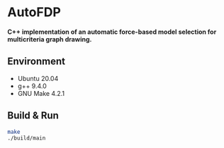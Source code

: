 # AutoFDP

**C++ implementation of an automatic force-based model selection for multicriteria graph drawing.**

## Environment

- Ubuntu 20.04
- g++ 9.4.0
- GNU Make 4.2.1

## Build & Run

```bash
make
./build/main
```